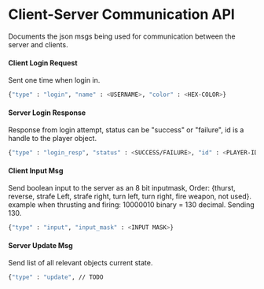 # Client-Server Communication API
Documents the json msgs being used for communication between the server and clients.

#### Client Login Request
Sent one time when login in.
```sh
{"type" : "login", "name" : <USERNAME>, "color" : <HEX-COLOR>}
```

#### Server Login Response
Response from login attempt, status can be "success" or "failure", id is a handle to the player object.
```sh
{"type" : "login_resp", "status" : <SUCCESS/FAILURE>, "id" : <PLAYER-ID>}
```

#### Client Input Msg
Send boolean input to the server as an 8 bit inputmask,
Order: {thurst, reverse, strafe Left, strafe right, turn left, turn right, fire weapon, not used}. example when thrusting and firing: 10000010 binary = 130 decimal. Sending 130.
```sh
{"type" : "input", "input_mask" : <INPUT MASK>}
```

#### Server Update Msg
Send list of all relevant objects current state.
```sh
{"type" : "update", // TODO
```
